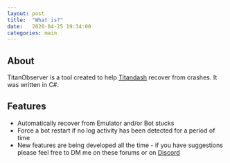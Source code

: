 ```yaml
---
layout: post
title:  "What is?"
date:   2020-04-25 19:34:00
categories: main
---
```

## About
TitanObserver is a tool created to help [Titandash](https://github.com/becurrie/titandash) recover from crashes.
It was written in C#.

## Features
* Automatically recover from Emulator and/or Bot stucks
* Force a bot restart if no log activity has been detected for a period of time
* New features are being developed all the time - if you have suggestions please feel free to DM me on these forums or on [Discord](https://discord.gg/QwhNYhS)

